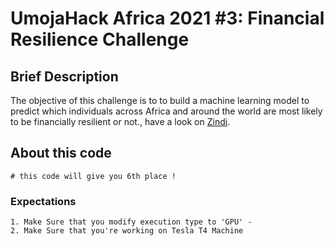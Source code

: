 # UmojaHack Africa 2021 #3: Financial Resilience Challenge

## Brief Description

The objective of this challenge is to to build a machine learning model to predict which individuals across Africa and around the world are most likely to be financially resilient or not., have a look on [Zindi](https://zindi.africa/hackathons/umojahack-africa-2021-3-financial-health-challenge-beginner). 

## About this code

```
# this code will give you 6th place !
```


### Expectations
```
1. Make Sure that you modify execution type to 'GPU' -
2. Make Sure that you're working on Tesla T4 Machine
```  
 


 

